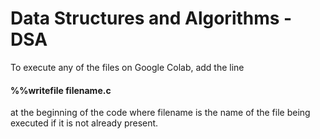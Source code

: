 # Data Structures and Algorithms - DSA
To execute any of the files on Google Colab, add the line <h4> %%writefile filename.c </h4> at the beginning of the code where filename is the name of the file being executed if it is not already present.
